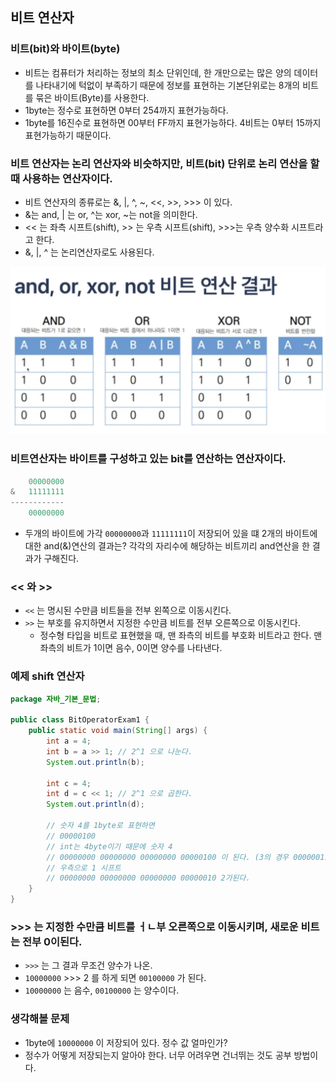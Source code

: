 ## 비트 연산자

### 비트(bit)와 바이트(byte)

- 비트는 컴퓨터가 처리하는 정보의 최소 단위인데, 한 개만으로는 많은 양의 데이터를 나타내기에 턱없이 부족하기 때문에 정보를 표현하는 기본단위로는 8개의 비트를 묶은 바이트(Byte)를 사용한다.
- 1byte는 정수로 표현하면 0부터 254까지 표현가능하다.
- 1byte를 16진수로 표현하면 00부터 FF까지 표현가능하다. 4비트는 0부터 15까지 표현가능하기 때문이다.

### 비트 연산자는 논리 연산자와 비슷하지만, 비트(bit) 단위로 논리 연산을 할 때 사용하는 연산자이다.

- 비트 연산자의 종류로는 &, |, ^, ~, <<, >>, >>> 이 있다.
- &는 and, | 는 or, ^는 xor, ~는 not을 의미한다.
- << 는 좌측 시프트(shift), >> 는 우측 시프트(shift), >>>는 우측 양수화 시프트라고 한다.
- &, |, ^ 는 논리연산자로도 사용된다.

![비트_연산_결과.jpeg](%EB%B9%84%ED%8A%B8_%EC%97%B0%EC%82%B0_%EA%B2%B0%EA%B3%BC.jpeg)

### 비트연산자는 바이트를 구성하고 있는 bit를 연산하는 연산자이다.

```java
    00000000
&   11111111
------------
    00000000
```

- 두개의 바이트에 가각 `00000000`과 `11111111`이 저장되어 있을 떄 2개의 바이트에 대한 and(&)연산의 결과는? 각각의 자리수에 해당하는 비트끼리 and연산을 한 결과가 구해진다.

### << 와 >>

- `<<` 는 명시된 수만큼 비트들을 전부 왼쪽으로 이동시킨다.
- `>>` 는 부호를 유지하면서 지정한 수만큼 비트를 전부 오른쪽으로 이동시킨다.
    - 정수형 타입을 비트로 표현했을 때, 맨 좌측의 비트를 부호화 비트라고 한다. 맨 좌측의 비트가 1이면 음수, 0이면 양수를 나타낸다.

### 예제 shift 연산자

```java
package 자바_기본_문법;

public class BitOperatorExam1 {
    public static void main(String[] args) {
        int a = 4;
        int b = a >> 1; // 2^1 으로 나눈다.
        System.out.println(b);

        int c = 4;
        int d = c << 1; // 2^1 으로 곱한다.
        System.out.println(d);

        // 숫자 4를 1byte로 표현하면
        // 00000100
        // int는 4byte이기 때문에 숫자 4
        // 00000000 00000000 00000000 00000100 이 된다. (3의 경우 00000011)
        // 우측으로 1 시프트
        // 00000000 00000000 00000000 00000010 2가된다.
    }
}
```

### >>> 는 지정한 수만큼 비트를 ㅓㄴ부 오른쪽으로 이동시키며, 새로운 비트는 전부 0이된다.

- `>>>` 는 그 결과 무조건 양수가 나온.
- `10000000` >>> 2 를 하게 되면 `00100000` 가 된다.
- `10000000` 는 음수, `00100000` 는 양수이다.

### 생각해볼 문제

- 1byte에 `10000000` 이 저장되어 있다. 정수 값 얼마인가?
- 정수가 어떻게 저장되는지 알아야 한다. 너무 어려우면 건너뛰는 것도 공부 방법이다.